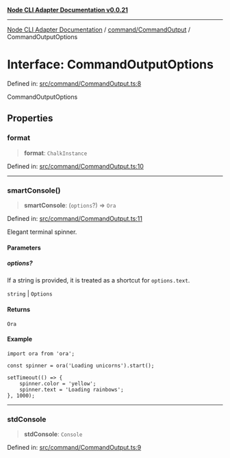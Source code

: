 [**Node CLI Adapter Documentation v0.0.21**](../../../README.md)

***

[Node CLI Adapter Documentation](../../../modules.md) / [command/CommandOutput](../README.md) / CommandOutputOptions

# Interface: CommandOutputOptions

Defined in: [src/command/CommandOutput.ts:8](https://github.com/stonemjs/node-cli-adapter/blob/ef52e5bf0dd08467e3b24c3d05bfc766eee30472/src/command/CommandOutput.ts#L8)

CommandOutputOptions

## Properties

### format

> **format**: `ChalkInstance`

Defined in: [src/command/CommandOutput.ts:10](https://github.com/stonemjs/node-cli-adapter/blob/ef52e5bf0dd08467e3b24c3d05bfc766eee30472/src/command/CommandOutput.ts#L10)

***

### smartConsole()

> **smartConsole**: (`options`?) => `Ora`

Defined in: [src/command/CommandOutput.ts:11](https://github.com/stonemjs/node-cli-adapter/blob/ef52e5bf0dd08467e3b24c3d05bfc766eee30472/src/command/CommandOutput.ts#L11)

Elegant terminal spinner.

#### Parameters

##### options?

If a string is provided, it is treated as a shortcut for `options.text`.

`string` | `Options`

#### Returns

`Ora`

#### Example

```
import ora from 'ora';

const spinner = ora('Loading unicorns').start();

setTimeout(() => {
	spinner.color = 'yellow';
	spinner.text = 'Loading rainbows';
}, 1000);
```

***

### stdConsole

> **stdConsole**: `Console`

Defined in: [src/command/CommandOutput.ts:9](https://github.com/stonemjs/node-cli-adapter/blob/ef52e5bf0dd08467e3b24c3d05bfc766eee30472/src/command/CommandOutput.ts#L9)
